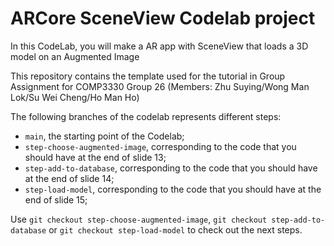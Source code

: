 # ARCore SceneView Codelab project

In this CodeLab, you will make a AR app with SceneView that loads a 3D model on an Augmented Image

This repository contains the template used for the tutorial in Group Assignment for COMP3330 Group 26 (Members: Zhu Suying/Wong Man Lok/Su Wei Cheng/Ho Man Ho)

The following branches of the codelab represents different steps:

* `main`, the starting point of the Codelab;
* `step-choose-augmented-image`, corresponding to the code that you should have at the end of slide 13;
* `step-add-to-database`, corresponding to the code that you should have at the end of slide 14;
* `step-load-model`, corresponding to the code that you should have at the end of slide 15;

Use `git checkout step-choose-augmented-image`, `git checkout step-add-to-database` or `git checkout step-load-model` to check out the next steps.
